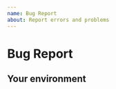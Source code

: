 ```yaml
---
name: Bug Report
about: Report errors and problems
---
```


# Bug Report

<!-- Please describe the problem here. -->

## Your environment

<!--
Include as many relevant details about the environment you experienced the bug in and how to reproduce it.

* Version used (e.g. PHP 5.6, WordPress 5.5, Gato GraphQL v 0.5.0)
* Browser (Firefox, Chrome, Safari)
* ...
* ...
-->
